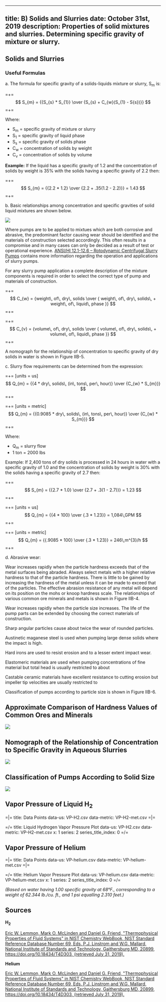 -----
title: B) Solids and Slurries
date:  October 31st, 2019
description: Properties of solid mixtures and slurries. Determining specific gravity of mixture or slurry.
-----

## Solids and Slurries 

### Useful Formulas

a. The formula for specific gravity of a solids-liquids
mixture or slurry, S<sub>m</sub> is:

=+=
$$ S_{m} = {{S_{s} * S_{1}} \over {S_{s} + C_{w}(S_{1} - S{s})}} $$
=+=

Where:

- S<sub>m</sub> = specific gravity of mixture or slurry
- S<sub>1</sub> = specific gravity of liquid phase
- S<sub>s</sub> = specific gravity of solids phase
- C<sub>w</sub> = concentration of solids by weight
- C<sub>v</sub> = concentration of solids by volume

**Example:** If the liquid has a specific gravity of 1.2
and the concentration of solids by weight is 35% with
the solids having a specific gravity of 2.2 then:

=+=
$$ S_{m} = {{2.2 * 1.2} \over {2.2 + .35(1.2 - 2.2)}} = 1.43 $$
=+=

b. Basic relationships among concentration and
specific gravities of solid liquid mixtures are shown
below.

![](CSG.png "")

Where pumps are to be applied to mixtues which are both corrosive and abrasive, the predominant factor causing wear should be identified and the materials of construction selected accordingly. 
This often results in a compromise and in many cases can only be decided as a result of test or operational experience.
<a href="https://estore.pumps.org/Standards/Rotodynamic/Slurry.aspx" target="_blank">ANSI/HI 12.1-12.6 – Rotodynamic Centrifugal Slurry Pumps</a> contains more information regarding the operation 
and applications of slurry pumps.

For any slurry pump application a complete description
of the mixture components is required in order to select 
the correct type of pump and materials of construction.

=+=
$$ C_{w} = {weight\, of\, dry\, solids \over { weight\, of\, dry\, solids\, + weight\, of\, liquid\, phase }} $$
=+=

=+=
$$ C_{v} = {volume\, of\, dry\, solids \over { volume\, of\, dry\, solids\, + volume\, of\, liquid\, phase }} $$
=+=

A nomograph for the relationship of concentration
to specific gravity of dry solids in water is shown in
Figure IIB-5.

c. Slurry flow requirements can be determined from
the expression:

=+=
[units = us]
$$ Q_{m} = {{4 * dry\, solids\, (in\, tons\, per\, hour)} \over {C_{w} * S_{m}}} $$
=+=

=+=
[units = metric]
$$ Q_{m} = {{0.9085 * dry\, solids\, (in\, tons\, per\, hour)} \over {C_{w} * S_{m}}} $$
=+=

Where:

- Q<sub>m</sub> = slurry flow <units us = "(gallons per minute)" metric = "(m^3^/h)"/>
- 1 ton = 2000 lbs

Example: If 2,400 tons of dry solids is processed in 24
hours in water with a specific gravity of 1.0 and the
concentration of solids by weight is 30% with the
solids having a specific gravity of 2.7 then:

=+=
$$ S_{m} = {{2.7 * 1.0} \over {2.7 + .3(1 - 2.7)}} = 1.23 $$
=+=

=+=
[units = us]
$$ Q_{m} = {{4 * 100} \over {.3 * 1.23}} = 1,084\,GPM $$
=+=

=+=
[units = metric]
$$ Q_{m} = {{.9085 * 100} \over {.3 * 1.23}} = 246\,m^{3}/h $$
=+=

d. Abrasive wear:

Wear increases rapidly when the particle hardness
exceeds that of the metal surfaces being abraded.
Always select metals with a higher relative hardness
to that of the particle hardness. There is little to be
gained by increasing the hardness of the metal
unless it can be made to exceed that of the particles.
The effective abrasion resistance of any metal will
depend on its position on the mohs or knoop
hardness scale. The relationships of various common
ore minerals and metals is shown in Figure IIB-4.

Wear increases rapidly when the particle size increases.
The life of the pump parts can be extended
by choosing the correct materials of construction.

Sharp angular particles cause about twice the wear
of rounded particles.

Austinetic maganese steel is used when pumping
large dense solids where the impact is high.

Hard irons are used to resist erosion and to a lesser
extent impact wear.

Elastomeric materials are used when pumping concentrations
of fine material but total head is usually
restricted to about <units us = "100 ft. per stage." metric = "30 m per stage."/>

Castable ceramic materials have excellent resistance
to cutting erosion but impeller tip velocities
are usually restricted to <units us = "100 ft/s." metric = "30 m/s."/> 

Classification of pumps according to particle size is
shown in Figure IIB-6.

## Approximate Comparison of Hardness Values of Common Ores and Minerals

![](IIB-4.png "")

## Nomograph of the Relationship of Concentration to Specific Gravity in Aqueous Slurries

![](IIB-5.png "")

## Classification of Pumps According to Solid Size

![](IIB-6-new.jpg "")

## Vapor Pressure of Liquid H<sub>2</sub>

=|=
title: Data Points
data-us: VP-H2.csv
data-metric: VP-H2-met.csv
=|=

=/=
title: Liquid Hydrogen Vapor Pressure Plot 
data-us: VP-H2.csv
data-metric: VP-H2-met.csv
x: 1
series: 2
series_title_index: 0
=/=

## Vapor Pressure of Helium

=|=
title: Data Points
data-us: VP-helium.csv
data-metric: VP-helium-met.csv
=|=

=/=
title: Helium Vapor Pressure Plot 
data-us: VP-helium.csv
data-metric: VP-helium-met.csv
x: 1
series: 2
series_title_index: 0
=/=

*(Based on water having 1.00 specific gravity at 68°F., corresponding to a weight of 62.344 lb./cu. ft., and 1 psi equalling 2.310 feet.)*

## Sources

**H<sub>2</sub>**

[Eric W. Lemmon, Mark O. McLinden and Daniel G. Friend, "Thermophysical Properties of Fluid Systems" in NIST Chemistry WebBook, NIST Standard Reference Database Number 69, Eds. P.J. Linstrom and W.G. Mallard, National Institute of Standards and Technology, Gaithersburg MD, 20899, https://doi.org/10.18434/T4D303, (retrieved July 31, 2019).](https://webbook.nist.gov/cgi/fluid.cgi?Action=Load&ID=C1333740&Type=SatP&Digits=5&THigh=59&TLow=26&TInc=1&RefState=DEF&TUnit=K&PUnit=MPa&DUnit=mol%2Fl&HUnit=kJ%2Fmol&WUnit=m%2Fs&VisUnit=uPa*s&STUnit=N%2Fm)

**Helium**

[Eric W. Lemmon, Mark O. McLinden and Daniel G. Friend, "Thermophysical Properties of Fluid Systems" in NIST Chemistry WebBook, NIST Standard Reference Database Number 69, Eds. P.J. Linstrom and W.G. Mallard, National Institute of Standards and Technology, Gaithersburg MD, 20899, https://doi.org/10.18434/T4D303, (retrieved July 31, 2019).](https://webbook.nist.gov/cgi/fluid.cgi?Action=Load&ID=C7440597&Type=SatP&Digits=5&THigh=9.2&TLow=4&TInc=.2&RefState=DEF&TUnit=K&PUnit=MPa&DUnit=mol%2Fl&HUnit=kJ%2Fmol&WUnit=m%2Fs&VisUnit=uPa*s&STUnit=N%2Fm)